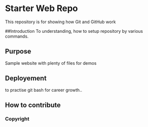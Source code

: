 # Starter Web Repo

This repository is for showing how Git and GitHub work

##Introduction
To understanding, how to setup repository by various commands.

## Purpose

Sample website with plenty of files for demos

## Deployement
to practise git bash for career growth..

## How to contribute

### Copyright